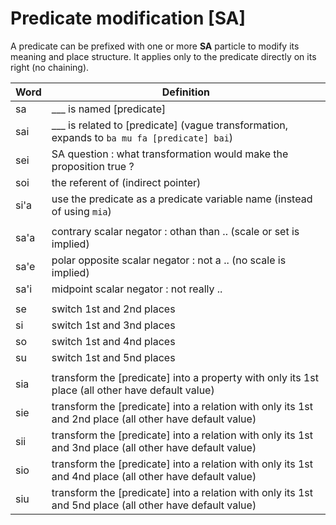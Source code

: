 # Predicate modification [SA]

A predicate can be prefixed with one or more **SA** particle to modify its
meaning and place structure. It applies only to the predicate directly on its
right (no chaining).

| Word | Definition                                                                                               |
| ---- | -------------------------------------------------------------------------------------------------------- |
| sa   | ___ is named [predicate]                                                                                 |
| sai  | ___ is related to [predicate] (vague transformation, expands to `ba mu fa [predicate] bai`)              |
| sei  | SA question : what transformation would make the proposition true ?                                      |
| soi  | the referent of (indirect pointer)                                                                       |
| si'a | use the predicate as a predicate variable name (instead of using `mia`)                                  |
|      |
| sa'a | contrary scalar negator : othan than .. (scale or set is implied)                                        |
| sa'e | polar opposite scalar negator : not a .. (no scale is implied)                                           |
| sa'i | midpoint scalar negator : not really ..                                                                  |
|      |
| se   | switch 1st and 2nd places                                                                                |
| si   | switch 1st and 3nd places                                                                                |
| so   | switch 1st and 4nd places                                                                                |
| su   | switch 1st and 5nd places                                                                                |
|      |
| sia  | transform the [predicate] into a property with only its 1st place (all other have default value)         |
| sie  | transform the [predicate] into a relation with only its 1st and 2nd place (all other have default value) |
| sii  | transform the [predicate] into a relation with only its 1st and 3nd place (all other have default value) |
| sio  | transform the [predicate] into a relation with only its 1st and 4nd place (all other have default value) |
| siu  | transform the [predicate] into a relation with only its 1st and 5nd place (all other have default value) |

